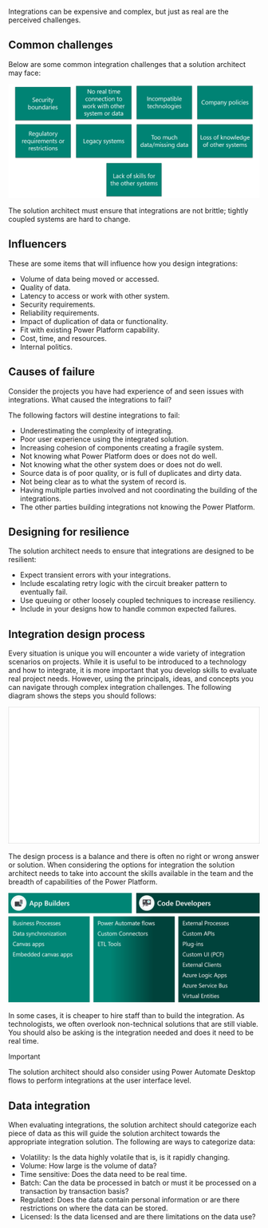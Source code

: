 Integrations can be expensive and complex, but just as real are the perceived challenges.

## Common challenges

Below are some common integration challenges that a solution architect may face:

![Diagram of common integration challenges.](../media/2-common-challenges.png)

The solution architect must ensure that integrations are not brittle; tightly coupled systems are hard to change.

## Influencers

These are some items that will influence how you design integrations:

- Volume of data being moved or accessed.
- Quality of data.
- Latency to access or work with other system.
- Security requirements.
- Reliability requirements.
- Impact of duplication of data or functionality.
- Fit with existing Power Platform capability.
- Cost, time, and resources.
- Internal politics.

## Causes of failure

Consider the projects you have had experience of and seen issues with integrations. What caused the integrations to fail?

The following factors will destine integrations to fail:

- Underestimating the complexity of integrating.
- Poor user experience using the integrated solution.
- Increasing cohesion of components creating a fragile system.
- Not knowing what Power Platform does or does not do well.
- Not knowing what the other system does or does not do well.
- Source data is of poor quality, or is full of duplicates and dirty data.
- Not being clear as to what the system of record is.
- Having multiple parties involved and not coordinating the building of the integrations.
- The other parties building integrations not knowing the Power Platform.

## Designing for resilience

The solution architect needs to ensure that integrations are designed to be resilient:

- Expect transient errors with your integrations.
- Include escalating retry logic with the circuit breaker pattern to eventually fail.
- Use queuing or other loosely coupled techniques to increase resiliency.
- Include in your designs how to handle common expected failures.

## Integration design process

Every situation is unique you will encounter a wide variety of integration scenarios on projects. While it is useful to be introduced to a technology and how to integrate, it is more important that you develop skills to evaluate real project needs. However, using the principals, ideas, and concepts you can navigate through complex integration challenges. The following diagram shows the steps you should follows:

![Diagram showing the integration process.](../media/2-integration-process.png)

The design process is a balance and there is often no right or wrong answer or solution. When considering the options for integration the solution architect needs to take into account the skills available in the team and the breadth of capabilities of the Power Platform.

![Diagram showing the integration approaches.](../media/2-integration-approaches.png)

In some cases, it is cheaper to hire staff than to build the integration. As technologists, we often overlook non-technical solutions that are still viable. You should also be asking is the integration needed and does it need to be real time.

> [!IMPORTANT]
> The solution architect should also consider using Power Automate Desktop flows to perform integrations at the user interface level.

## Data integration

When evaluating integrations, the solution architect should categorize each piece of data as this will guide the solution architect towards the appropriate integration solution. The following are ways to categorize data:

- Volatility: Is the data highly volatile that is, is it rapidly changing.
- Volume: How large is the volume of data?
- Time sensitive: Does the data need to be real time.
- Batch: Can the data be processed in batch or must it be processed on a transaction by transaction basis?
- Regulated: Does the data contain personal information or are there restrictions on where the data can be stored.
- Licensed: Is the data licensed and are there limitations on the data use?
